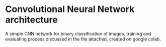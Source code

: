 # Convolutional Neural Network architecture
A simple CNN network for binary classification of images, training and evaluating process discussed in the file attached, created on google colab.
